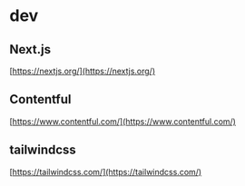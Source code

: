 # dev

## Next.js

[https://nextjs.org/](https://nextjs.org/)

## Contentful

[https://www.contentful.com/](https://www.contentful.com/)

## tailwindcss

[https://tailwindcss.com/](https://tailwindcss.com/)